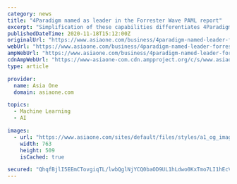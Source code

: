 ```yaml
---
category: news
title: "4Paradigm named as leader in the Forrester Wave PAML report"
excerpt: "Simplification of these capabilities differentiates 4Paradigm's automatic machine learning (AutoML) to accelerate enterprise transformation in key verticals such as finance and retail. 4Paradigm ..."
publishedDateTime: 2020-11-18T15:12:00Z
originalUrl: "https://www.asiaone.com/business/4paradigm-named-leader-forrester-wave-paml-report"
webUrl: "https://www.asiaone.com/business/4paradigm-named-leader-forrester-wave-paml-report"
ampWebUrl: "https://www.asiaone.com/business/4paradigm-named-leader-forrester-wave-paml-report?amp"
cdnAmpWebUrl: "https://www-asiaone-com.cdn.ampproject.org/c/s/www.asiaone.com/business/4paradigm-named-leader-forrester-wave-paml-report?amp"
type: article

provider:
  name: Asia One
  domain: asiaone.com

topics:
  - Machine Learning
  - AI

images:
  - url: "https://www.asiaone.com/sites/default/files/styles/a1_og_image/public/original_images/Nov2020/pr-newswire_500_4_997.jpg?itok=ip51wB8I"
    width: 763
    height: 509
    isCached: true

secured: "QhqfBjlI5EEmCTovgiqTL/lwbQglNjYCQ0baOD9UL1hLdwo0KxTmo7LI1hEcVbqpGjCGJW1f0Dz9NW3eHv/ugcX08o9um0rn3wT4gQaSCZlOhooWla6ERMAyVuNRTrVKkfyYdP8gMhtB5d0jz3uMe1i0CLE8SfMKeKOGaf/a5JvDQQOW7I77TPT68OjKEXBewcs7di5fuE8/lVoVtLc1scvdaZzn0gA0PDh+EDtbJHrRq1BMd35BRIvkDST6X6uSOHavp7H2hG5fE/QRM8sqkuajPkjOP2wCxUJeqfczH6Sck2+nrR4BDgNrdqpfrv+YTXqQgKPK0mpsWqOmtOO8RFukU/KadYj7m8/dkVnrgXI=;adOngL4705g24kzzx+JXcQ=="
---
```


